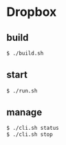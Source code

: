 # Dropbox

## build

```bash
$ ./build.sh
```

## start

```bash
$ ./run.sh
```

## manage

```bash
$ ./cli.sh status
$ ./cli.sh stop
```
